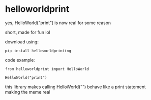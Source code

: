 # helloworldprint
yes, HelloWorld("print") is now real for some reason

short, made for fun lol

download using:
```
pip install helloworldprinting
```

code example:
```
from helloworldprint import HelloWorld

HelloWorld("print")
```

this library makes calling HelloWorld("") behave like a print statement making the meme real
